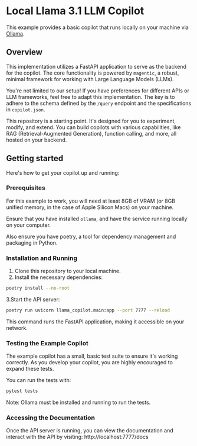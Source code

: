 # Local Llama 3.1 LLM Copilot
This example provides a basic copilot that runs locally on your machine via
[Ollama](https://ollama.com/).

## Overview
This implementation utilizes a FastAPI application to serve as the backend for
the copilot. The core functionality is powered by `magentic`, a robust, minimal
framework for working with Large Language Models (LLMs).

You're not limited to our setup! If you have preferences for different APIs or
LLM frameworks, feel free to adapt this implementation. The key is to adhere to
the schema defined by the `/query` endpoint and the specifications in
`copilot.json`.

This repository is a starting point. It's designed for you to experiment,
modify, and extend. You can build copilots with various capabilities, like RAG
(Retrieval-Augmented Generation), function calling, and more, all hosted on your
backend.

## Getting started

Here's how to get your copilot up and running:

### Prerequisites
For this example to work, you will need at least 8GB of VRAM (or 8GB unified
memory, in the case of Apple Silicon Macs) on your machine.

Ensure that you have installed `ollama`, and have the service running locally on your
computer.

Also ensure you have poetry, a tool for dependency management and packaging in
Python.

### Installation and Running

1. Clone this repository to your local machine.
2. Install the necessary dependencies:

``` sh
poetry install --no-root
```

3.Start the API server:

``` sh
poetry run uvicorn llama_copilot.main:app --port 7777 --reload
```

This command runs the FastAPI application, making it accessible on your network.

### Testing the Example Copilot
The example copilot has a small, basic test suite to ensure it's
working correctly. As you develop your copilot, you are highly encouraged to
expand these tests.

You can run the tests with:

``` sh
pytest tests
```

Note: Ollama must be installed and running to run the tests.

### Accessing the Documentation

Once the API server is running, you can view the documentation and interact with
the API by visiting: http://localhost:7777/docs
